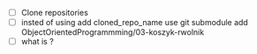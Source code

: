 - [ ] Clone repositories
- [ ] insted of using add cloned_repo_name use git submodule add <url> ObjectOrientedProgrammming/03-koszyk-rwolnik
- [ ] what is <url> ? 
